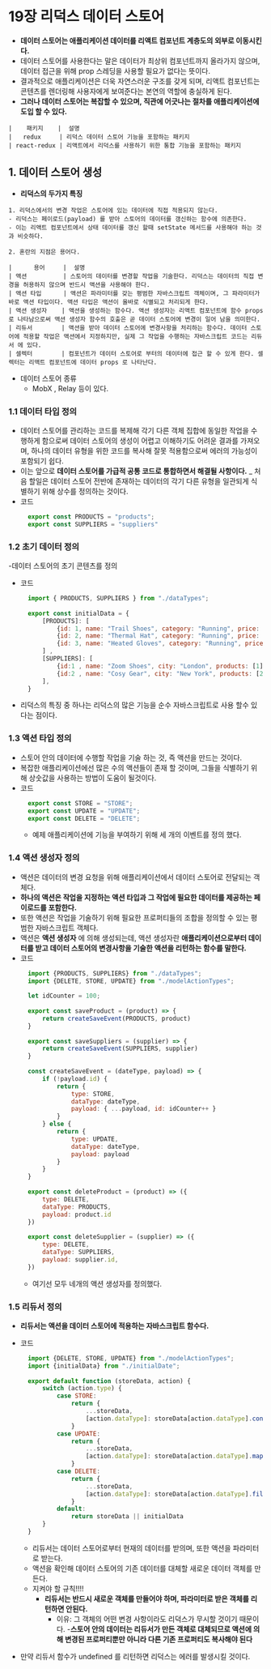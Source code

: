 # 19장 리덕스 데이터 스토어
- __데이터 스토어는 애플리케이션 데이터를 리액트 컴포넌트 계층도의 외부로 이동시킨다.__
- 데이터 스토어를 사용한다는 말은 데이터가 최상위 컴포넌트까지 올라가지 않으며, 데이터 접근을 위해 prop 스레딩을 사용할 필요가 없다는 뜻이다.
- 결과적으로 애플리케이션은 더욱 자연스러운 구조를 갖게 되며, 리액트 컴포넌트는 콘텐츠를 렌더링해 사용자에게 보여준다는 본연의 역할에 충실하게 된다.
- __그러나 데이터 스토어는 복잡할 수 있으며, 직관에 어긋나는 절차를 애플리케이션에 도입 할 수 있다.__

```text
|    패키지    |  설명
|   redux     | 리덕스 데이터 스토어 기능을 포함하는 패키지
| react-redux | 리액트에서 리덕스를 사용하기 위한 통합 기능을 포함하는 패키지 
```

## 1. 데이터 스토어 생성
- __리덕스의 두가지 특징__
```text
1. 리덕스에서의 변경 작업은 스토어에 있는 데이터에 직접 적용되지 않는다.
- 리덕스는 페이로드(payload) 를 받아 스토어의 데이터를 갱신하는 함수에 의존한다.
- 이는 리액트 컴포넌트에서 상태 데이터를 갱신 할때 setState 메서드를 사용해야 하는 것과 비슷하다.

2. 혼란의 지점은 용어다.

|      용어     |  설명
| 액션          | 스토어의 데이터를 변경할 작업을 기술한다. 리덕스는 데이터의 직접 변경을 허용하지 않으며 반드시 액션을 사용해야 한다.
| 액션 타입      | 액션은 파라미터를 갖는 평범한 자바스크립트 객체이며, 그 파라미터가 바로 액션 타입이다. 액션 타입은 액션이 올바로 식별되고 처리되게 한다. 
| 액션 생성자    | 액션을 생성하는 함수다. 액션 생성자는 리액트 컴포넌트에 함수 props 로 나타남으로써 액션 생성자 함수의 호출은 곧 데이터 스토어에 변경이 일어 남을 의미한다.
| 리듀서        | 액션을 받아 데이터 스토어에 변경사항을 처리하는 함수다. 데이터 스토어에 적용할 작업은 액션에서 지정하지만, 실제 그 작업을 수행하는 자바스크립트 코드는 리듀서 에 있다.
| 셀렉터        | 컴포넌트가 데이터 스토어로 부터의 데이터에 접근 할 수 있게 한다. 셀렉터는 리액트 컴포넌트에 데이터 props 로 나타난다.
```  
- 데이터 스토어 종류
    - MobX , Relay 등이 있다.

### 1.1 데이터 타입 정의
- 데이터 스토어를 관리하는 코드를 복제해 각기 다른 객체 집합에 동일한 작업을 수행하게 함으로써 데이터 스토어의 생성이 어렵고 이해하기도 어려운 결과를 가져오며, 하나의 데이터 유형을 위한 코드를 복사해 잘못 적용함으로써 에러의 가능성이 포함되기 쉽다.
- 이는 앞으로 __데이터 스토어를 가급적 공통 코드로 통합하면서 해결될 사항이다.__
_ 처음 할일은 데이터 스토어 전반에 존재하는 데이터의 각기 다른 유형을 일관되게 식별하기 위해 상수를 정의하는 것이다.
- 코드 
    ```jsx
      export const PRODUCTS = "products";
      export const SUPPLIERS = "suppliers"
    ```

### 1.2 초기 데이터 정의
-데이터 스토어의 초기 콘텐츠를 정의
- 코드
    ```jsx
      import { PRODUCTS, SUPPLIERS } from "./dataTypes";
      
      export const initialData = {
          [PRODUCTS]: [
              {id: 1, name: "Trail Shoes", category: "Running", price: 100},
              {id: 2, name: "Thermal Hat", category: "Running", price: 12},
              {id: 3, name: "Heated Gloves", category: "Running", price: 82.50}
          ] ,
          [SUPPLIERS]: [
              {id:1 , name: "Zoom Shoes", city: "London", products: [1]},
              {id:2 , name: "Cosy Gear", city: "New York", products: [2, 3]}
          ],
      }
    ```
- 리덕스의 특징 중 하나는 리덕스의 많은 기능을 순수 자바스크립트로 사용 할수 있다는 점이다.

### 1.3 액션 타입 정의
- 스토어 안의 데이터에 수행할 작업을 기술 하는 것, 즉 액션을 만드는 것이다.
- 복잡한 애플리케이션에선 많은 수의 액션들이 존재 할 것이며, 그들을 식별하기 위해 상숫값을 사용하는 방법이 도움이 될것이다.
- 코드
    ```jsx
      export const STORE = "STORE";
      export const UPDATE = "UPDATE";
      export const DELETE = "DELETE";
    ```
    - 예제 애플리케이션에 기능을 부여하기 위해 세 개의 이벤트를 정의 했다.
    
### 1.4 액션 생성자 정의
- 액션은 데이터의 변경 요청을 위해 애플리케이션에서 데이터 스토어로 전달되는 객체다.
- __하나의 액션은 작업을 지정하는 액션 타입과 그 작업에 필요한 데이터를 제공하는 페이로드를 포함한다.__
- 또한 액션은 작업을 기술하기 위해 필요한 프로퍼티들의 조합을 정의할 수 있는 평범한 자바스크립트 객체다.
- 액션은 __액션 생성자__ 에 의해 생성되는데, 액션 생성자란 __애플리케이션으로부터 데이터를 받고 데이터 스토어의 변경사항을 기술한 액션을 리턴하는 함수를 말한다.__
- 코드
    ```jsx
      import {PRODUCTS, SUPPLIERS} from "./dataTypes";
      import {DELETE, STORE, UPDATE} from "./modelActionTypes";
      
      let idCounter = 100;
      
      export const saveProduct = (product) => {
          return createSaveEvent(PRODUCTS, product)
      }
      
      export const saveSuppliers = (supplier) => {
          return createSaveEvent(SUPPLIERS, supplier)
      }
      
      const createSaveEvent = (dateType, payload) => {
          if (!payload.id) {
              return {
                  type: STORE,
                  dataType: dateType,
                  payload: { ...payload, id: idCounter++ }
              }
          } else {
              return {
                  type: UPDATE,
                  dataType: dateType,
                  payload: payload
              }
          }
      }
      
      export const deleteProduct = (product) => ({
          type: DELETE,
          dataType: PRODUCTS,
          payload: product.id
      })
      
      export const deleteSupplier = (supplier) => ({
          type: DELETE,
          dataType: SUPPLIERS,
          payload: supplier.id,
      })
    ```
    - 여기선 모두 네개의 액션 생성자를 정의했다.
    
### 1.5 리듀서 정의
- __리듀서는 액션을 데이터 스토어에 적용하는 자바스크립트 함수다.__
- 코드
    ```jsx
      import {DELETE, STORE, UPDATE} from "./modelActionTypes";
      import {initialData} from "./initialDate";
      
      export default function (storeData, action) {
          switch (action.type) {
              case STORE:
                  return {
                      ...storeData,
                      [action.dataType]: storeData[action.dataType].concat([action.payload])
                  }
              case UPDATE:
                  return {
                      ...storeData,
                      [action.dataType]: storeData[action.dataType].map(p=> p.id === action.payload.id ? action.payload: p)
                  }
              case DELETE:
                  return {
                      ...storeData,
                      [action.dataType]: storeData[action.dataType].filter(p=> p.id !== action.payload.id)
                  }
              default:
                  return storeData || initialData
          }
      }
    ```
    - 리듀서는 데이터 스토어로부터 현재의 데이터를 받의며, 또한 액션을 파라미터로 받는다.
    - 액션을 확인해 데이터 스토어의 기존 데이터를 대체할 새로운 데이터 객체를 만든다.
    - 지켜야 할 규칙!!!!
        - __리듀서는 반드시 새로운 객체를 만들어야 하며, 파라미터로 받은 객체를 리턴하면 안된다.__
            - 이유: 그 객체의 어떤 변경 사항이라도 리덕스가 무시할 것이기 때문이다.
        -__스토어 안의 데이터는 리듀서가 만든 객체로 대체되므로 액션에 의해 변경된 프로퍼티뿐만 아니라 다른 기존 프로퍼티도 복사해야 된다__

- 만약 리듀서 함수가 undefined 를 리턴하면 리덕스는 에러를 발생시킬 것이다.
 
        
    